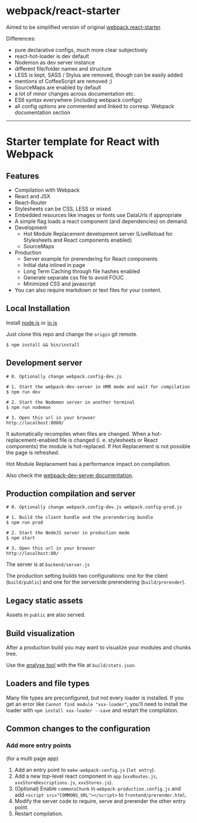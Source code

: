 # webpack/react-starter

Aimed to be simplified version of original [webpack.react-starter](https://github.com/webpack/react-starter).

Differences:
* pure declarative configs, much more clear subjectively
* react-hot-loader is dev default
* Nodemon as dev server instance
* different file/folder names and structure
* LESS is kept, SASS / Stylus are removed, though can be easily added
* mentions of CoffeeScript are removed ;)
* SourceMaps are enabled by default
* a lot of minor changes across documentation etc.
* ES6 syntax everywhere (including webpack configs)
* all config options are commented and linked to corresp. Webpack documentation section

---

# Starter template for React with Webpack

## Features

* Compilation with Webpack
* React and JSX
* React-Router
* Stylesheets can be CSS, LESS or mixed
* Embedded resources like images or fonts use DataUrls if appropriate
* A simple flag loads a react component (and dependencies) on demand.
* Development
  * Hot Module Replacement development server (LiveReload for Stylesheets and React components enabled)
  * SourceMaps
* Production
  * Server example for prerendering for React components
  * Initial data inlined in page
  * Long Term Caching through file hashes enabled
  * Generate separate css file to avoid FOUC
  * Minimized CSS and javascript
* You can also require markdown or text files for your content.

## Local Installation

Install [node.js](https://nodejs.org) or [io.js](https://iojs.org)

Just clone this repo and change the `origin` git remote.

```text
$ npm install && bin/install
```

## Development server

```text
# 0. Optionally change webpack.config-dev.js

# 1. Start the webpack-dev-server in HMR mode and wait for compilation
$ npm run dev

# 2. Start the Nodemon server in another terminal
$ npm run nodemon

# 3. Open this url in your browser
http://localhost:8080/
```

It automatically recompiles when files are changed. When a hot-replacement-enabled file is changed (i. e. stylesheets or React components) the module is hot-replaced. If Hot Replacement is not possible the page is refreshed.

Hot Module Replacement has a performance impact on compilation.

Also check the [webpack-dev-server documentation](http://webpack.github.io/docs/webpack-dev-server.html).


## Production compilation and server

``` text
# 0. Optionally change webpack.config-dev.js webpack.config-prod.js

# 1. Build the client bundle and the prerendering bundle
$ npm run prod

# 2. Start the NodeJS server in production mode
$ npm start

# 3. Open this url in your browser
http://localhost:80/
```

The server is at `backend/server.js`

The production setting builds two configurations: one for the client (`build/public`) and one for the serverside prerendering (`build/prerender`).


## Legacy static assets

Assets in `public` are also served.


## Build visualization

After a production build you may want to visualize your modules and chunks tree.

Use the [analyse tool](http://webpack.github.io/analyse/) with the file at `build/stats.json`.


## Loaders and file types

Many file types are preconfigured, but not every loader is installed. If you get an error like `Cannot find module "xxx-loader"`, you'll need to install the loader with `npm install xxx-loader --save` and restart the compilation.


## Common changes to the configuration

### Add more entry points

(for a multi page app)

1. Add an entry point to `make-webpack-config.js` (`let entry`).
2. Add a new top-level react component in `app` (`xxxRoutes.js`, `xxxStoreDescriptions.js`, `xxxStores.js`).
3. (Optional) Enable `commonsChunk` in `webpack-production.config.js` and add `<script src="COMMONS_URL"></script>` to `frontend/prerender.html`.
4. Modify the server code to require, serve and prerender the other entry point.
5. Restart compilation.